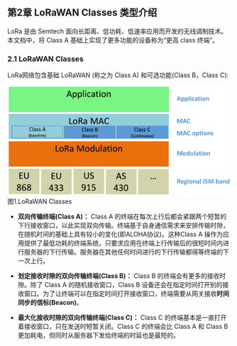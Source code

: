 

## **第2章 LoRaWAN Classes 类型介绍**

LoRa 是由 Semtech 面向长距离、低功耗、低速率应用而开发的无线调制技术。本文档中，将 Class A 基础上实现了更多功能的设备称为“更高 class 终端”。

### <a name="2.1">2.1 LoRaWAN Classes</a>

LoRa网络包含基础 LoRaWAN (称之为 Class A) 和可选功能(Class B，Class C):

![](/img/lorawan_classes.png)
图1.LoRaWAN Classes

- **双向传输终端(Class A)：** Class A 的终端在每次上行后都会紧跟两个短暂的下行接收窗口，以此实现双向传输。终端基于自身通信需求来安排传输时隙，在随机时间的基础上具有较小的变化(即ALOHA协议)。这种Class A 操作为应用提供了最低功耗的终端系统，只要求应用在终端上行传输后的很短时间内进行服务器的下行传输。服务器在其他任何时间进行的下行传输都得等终端的下一次上行。

- **划定接收时隙的双向传输终端(Class B)：** Class B 的终端会有更多的接收时隙。除了 Class A 的随机接收窗口，Class B 设备还会在指定时间打开别的接收窗口。为了让终端可以在指定时间打开接收窗口，终端需要从网关接收**时间同步的信标(Beacon)**。

- **最大化接收时隙的双向传输终端(Class C)：** Class C 的终端基本是一直打开着接收窗口，只在发送时短暂关闭。Class C 的终端会比 Class A 和 Class B 更加耗电，但同时从服务器下发给终端的时延也是最短的。

